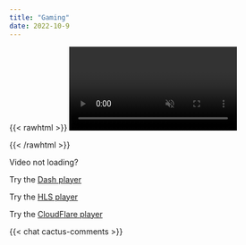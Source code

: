 ```yaml
---
title: "Gaming"
date: 2022-10-9
---
```


{{< rawhtml >}}
<video autoplay="" controls="true" muted></video>
<script
  src="https://cdnjs.cloudflare.com/ajax/libs/webrtc-adapter/8.1.2/adapter.min.js"
  integrity="sha512-l40eBFtXx+ve5RryIELC3y6/OM6Nu89mLGQd7fg1C93tN6XrkC3supb+/YiD/Y+B8P37kdJjtG1MT1kOO2VzxA=="
  crossorigin="anonymous"
  referrerpolicy="no-referrer"
></script>
<script type="module" src="/js/webrtc.js"></script>
{{< /rawhtml >}}

Video not loading?

Try the [Dash player](/gaming-dash)

Try the [HLS player](/gaming-hls)

Try the [CloudFlare player](/gaming-cf)

{{< chat cactus-comments >}}
